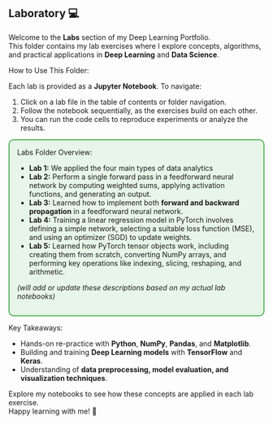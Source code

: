 ## Laboratory 💻

Welcome to the **Labs** section of my Deep Learning Portfolio.  
This folder contains my lab exercises where I explore concepts, algorithms, and practical applications in **Deep Learning** and **Data Science**.

How to Use This Folder:

Each lab is provided as a **Jupyter Notebook**. To navigate:  

1. Click on a lab file in the table of contents or folder navigation.  
2. Follow the notebook sequentially, as the exercises build on each other.  
3. You can run the code cells to reproduce experiments or analyze the results.  

<div style="border: 2px solid #4CAF50; background-color: #e8f5e9; padding: 15px; border-radius: 10px; margin-top: 10px; margin-bottom: 10px;">
Labs Folder Overview:

- **Lab 1:** We applied the four main types of data analytics
- **Lab 2:** Perform a single forward pass in a feedforward neural network by computing weighted sums, applying activation functions, and generating an output.
- **Lab 3:** Learned how to implement both **forward and backward propagation** in a feedforward neural network.  
- **Lab 4:** Training a linear regression model in PyTorch involves defining a simple network, selecting a suitable loss function (MSE), and using an optimizer (SGD) to update weights.   
- **Lab 5:** Learned how PyTorch tensor objects work, including creating them from scratch, converting NumPy arrays, and performing key operations like indexing, slicing, reshaping, and arithmetic.

*(will add or update these descriptions based on my actual lab notebooks)*
</div>

Key Takeaways:

- Hands-on re-practice with **Python**, **NumPy**, **Pandas**, and **Matplotlib**.  
- Building and training **Deep Learning models** with **TensorFlow** and **Keras**.  
- Understanding of **data preprocessing, model evaluation, and visualization techniques**.  

Explore my notebooks to see how these concepts are applied in each lab exercise.  
Happy learning with me! 🎉
